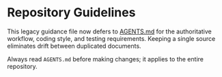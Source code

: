 Repository Guidelines
=====================

This legacy guidance file now defers to [AGENTS.md](AGENTS.md) for the authoritative workflow, coding style, and testing requirements. Keeping a single source eliminates drift between duplicated documents.

Always read `AGENTS.md` before making changes; it applies to the entire repository.
